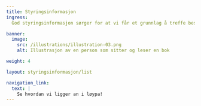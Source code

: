 ```yaml
---
title: Styringsinformasjon
ingress: 
  God styringsinformasjon sørger for at vi får et grunnlag å treffe beslutninger på, tar informerte valg, trekker i samme retning og når målene på en effektiv måte. Målrettet resultatoppfølging forutsetter at vi kjenner tilstanden til virksomheten, og følger opp ved å gjøre tiltak/forbedringer som er nødvendige.

banner:
  image:
    src: /illustrations/illustration-03.png
    alt: Illustrasjon av en person som sitter og leser en bok

weight: 4

layout: styringsinformasjon/list

navigation_link:
  text: |
    Se hvordan vi ligger an i løypa!
---
```

